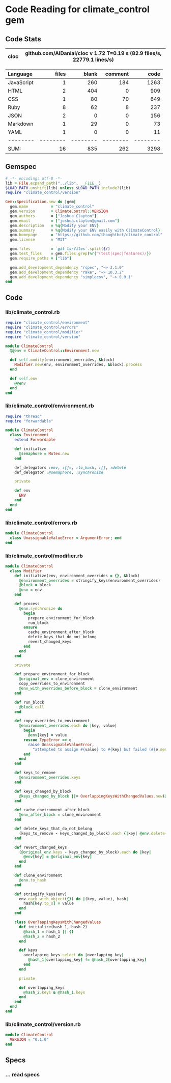 # Code Reading for climate_control gem

## Code Stats

cloc|github.com/AlDanial/cloc v 1.72  T=0.19 s (82.9 files/s, 22779.1 lines/s)
--- | ---

Language|files|blank|comment|code
:-------|-------:|-------:|-------:|-------:
JavaScript|1|260|184|1263
HTML|2|404|0|909
CSS|1|80|70|649
Ruby|8|62|8|237
JSON|2|0|0|156
Markdown|1|29|0|73
YAML|1|0|0|11
--------|--------|--------|--------|--------
SUM:|16|835|262|3298

## Gemspec

```ruby
# -*- encoding: utf-8 -*-
lib = File.expand_path("../lib", __FILE__)
$LOAD_PATH.unshift(lib) unless $LOAD_PATH.include?(lib)
require "climate_control/version"

Gem::Specification.new do |gem|
  gem.name          = "climate_control"
  gem.version       = ClimateControl::VERSION
  gem.authors       = ["Joshua Clayton"]
  gem.email         = ["joshua.clayton@gmail.com"]
  gem.description   = %q{Modify your ENV}
  gem.summary       = %q{Modify your ENV easily with ClimateControl}
  gem.homepage      = "https://github.com/thoughtbot/climate_control"
  gem.license       = "MIT"

  gem.files         = `git ls-files`.split($/)
  gem.test_files    = gem.files.grep(%r{^(test|spec|features)/})
  gem.require_paths = ["lib"]

  gem.add_development_dependency "rspec", "~> 3.1.0"
  gem.add_development_dependency "rake", "~> 10.3.2"
  gem.add_development_dependency "simplecov", "~> 0.9.1"
end
```

## Code


### lib/climate_control.rb

```ruby
require "climate_control/environment"
require "climate_control/errors"
require "climate_control/modifier"
require "climate_control/version"

module ClimateControl
  @@env = ClimateControl::Environment.new

  def self.modify(environment_overrides, &block)
    Modifier.new(env, environment_overrides, &block).process
  end

  def self.env
    @@env
  end
end
```

### lib/climate_control/environment.rb

```ruby
require "thread"
require "forwardable"

module ClimateControl
  class Environment
    extend Forwardable

    def initialize
      @semaphore = Mutex.new
    end

    def_delegators :env, :[]=, :to_hash, :[], :delete
    def_delegator :@semaphore, :synchronize

    private

    def env
      ENV
    end
  end
end
```

### lib/climate_control/errors.rb

```ruby
module ClimateControl
  class UnassignableValueError < ArgumentError; end
end
```

### lib/climate_control/modifier.rb

```ruby
module ClimateControl
  class Modifier
    def initialize(env, environment_overrides = {}, &block)
      @environment_overrides = stringify_keys(environment_overrides)
      @block = block
      @env = env
    end

    def process
      @env.synchronize do
        begin
          prepare_environment_for_block
          run_block
        ensure
          cache_environment_after_block
          delete_keys_that_do_not_belong
          revert_changed_keys
        end
      end
    end

    private

    def prepare_environment_for_block
      @original_env = clone_environment
      copy_overrides_to_environment
      @env_with_overrides_before_block = clone_environment
    end

    def run_block
      @block.call
    end

    def copy_overrides_to_environment
      @environment_overrides.each do |key, value|
        begin
          @env[key] = value
        rescue TypeError => e
          raise UnassignableValueError,
            "attempted to assign #{value} to #{key} but failed (#{e.message})"
        end
      end
    end

    def keys_to_remove
      @environment_overrides.keys
    end

    def keys_changed_by_block
      @keys_changed_by_block ||= OverlappingKeysWithChangedValues.new(@env_with_overrides_before_block, @env_after_block).keys
    end

    def cache_environment_after_block
      @env_after_block = clone_environment
    end

    def delete_keys_that_do_not_belong
      (keys_to_remove - keys_changed_by_block).each {|key| @env.delete(key) }
    end

    def revert_changed_keys
      (@original_env.keys - keys_changed_by_block).each do |key|
        @env[key] = @original_env[key]
      end
    end

    def clone_environment
      @env.to_hash
    end

    def stringify_keys(env)
      env.each_with_object({}) do |(key, value), hash|
        hash[key.to_s] = value
      end
    end

    class OverlappingKeysWithChangedValues
      def initialize(hash_1, hash_2)
        @hash_1 = hash_1 || {}
        @hash_2 = hash_2
      end

      def keys
        overlapping_keys.select do |overlapping_key|
          @hash_1[overlapping_key] != @hash_2[overlapping_key]
        end
      end

      private

      def overlapping_keys
        @hash_2.keys & @hash_1.keys
      end
    end
  end
end
```

### lib/climate_control/version.rb

```ruby
module ClimateControl
  VERSION = "0.1.0"
end
```


## Specs

### ... read specs

